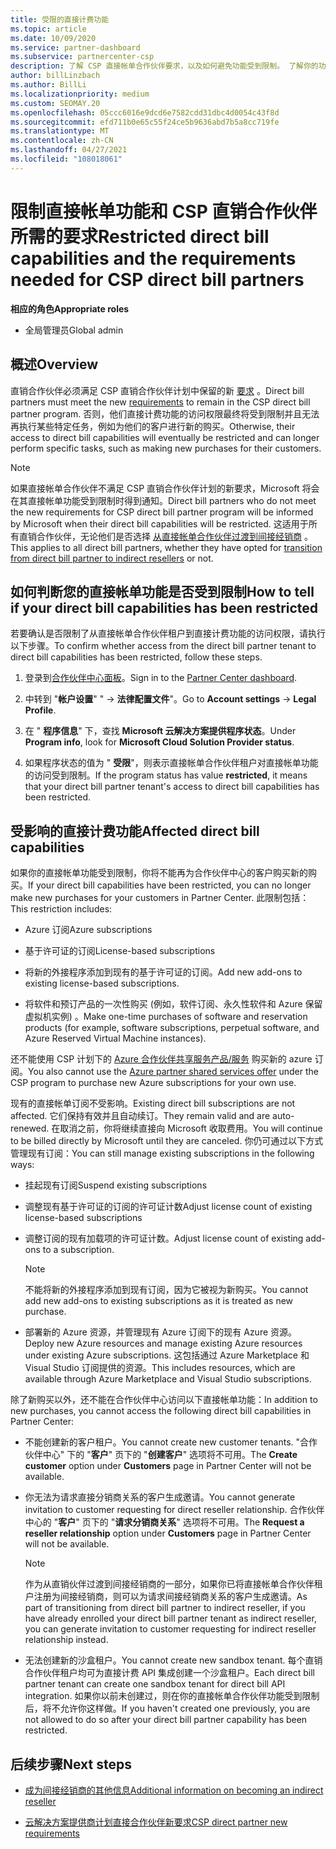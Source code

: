 ```yaml
---
title: 受限的直接计费功能
ms.topic: article
ms.date: 10/09/2020
ms.service: partner-dashboard
ms.subservice: partnercenter-csp
description: 了解 CSP 直接帐单合作伙伴要求，以及如何避免功能受到限制。 了解你的功能是否受到限制。
author: billLinzbach
ms.author: BillLi
ms.localizationpriority: medium
ms.custom: SEOMAY.20
ms.openlocfilehash: 05ccc6016e9dcd6e7582cdd31dbc4d0054c43f8d
ms.sourcegitcommit: efd711b0e65c55f24ce5b9636abd7b5a8cc719fe
ms.translationtype: MT
ms.contentlocale: zh-CN
ms.lasthandoff: 04/27/2021
ms.locfileid: "108018061"
---
```

# <a name="restricted-direct-bill-capabilities-and-the-requirements-needed-for-csp-direct-bill-partners"></a><span data-ttu-id="9599d-104">限制直接帐单功能和 CSP 直销合作伙伴所需的要求</span><span class="sxs-lookup"><span data-stu-id="9599d-104">Restricted direct bill capabilities and the requirements needed for CSP direct bill partners</span></span>

<span data-ttu-id="9599d-105">**相应的角色**</span><span class="sxs-lookup"><span data-stu-id="9599d-105">**Appropriate roles**</span></span>

- <span data-ttu-id="9599d-106">全局管理员</span><span class="sxs-lookup"><span data-stu-id="9599d-106">Global admin</span></span>

## <a name="overview"></a><span data-ttu-id="9599d-107">概述</span><span class="sxs-lookup"><span data-stu-id="9599d-107">Overview</span></span>

<span data-ttu-id="9599d-108">直销合作伙伴必须满足 CSP 直销合作伙伴计划中保留的新 [要求](direct-partner-new-requirements.md) 。</span><span class="sxs-lookup"><span data-stu-id="9599d-108">Direct bill partners must meet the new [requirements](direct-partner-new-requirements.md) to remain in the CSP direct bill partner program.</span></span> <span data-ttu-id="9599d-109">否则，他们直接计费功能的访问权限最终将受到限制并且无法再执行某些特定任务，例如为他们的客户进行新的购买。</span><span class="sxs-lookup"><span data-stu-id="9599d-109">Otherwise, their access to direct bill capabilities will eventually be restricted and can longer perform specific tasks, such as making new purchases for their customers.</span></span>

> [!Note]
> <span data-ttu-id="9599d-110">如果直接帐单合作伙伴不满足 CSP 直销合作伙伴计划的新要求，Microsoft 将会在其直接帐单功能受到限制时得到通知。</span><span class="sxs-lookup"><span data-stu-id="9599d-110">Direct bill partners who do not meet the new requirements for CSP direct bill partner program will be informed by Microsoft when their direct bill capabilities will be restricted.</span></span> <span data-ttu-id="9599d-111">这适用于所有直销合作伙伴，无论他们是否选择 [从直接帐单合作伙伴过渡到间接经销商](transition-direct-to-indirect.md) 。</span><span class="sxs-lookup"><span data-stu-id="9599d-111">This applies to all direct bill partners, whether they have opted for [transition from direct bill partner to indirect resellers](transition-direct-to-indirect.md) or not.</span></span>  

## <a name="how-to-tell-if-your-direct-bill-capabilities-has-been-restricted"></a><span data-ttu-id="9599d-112">如何判断您的直接帐单功能是否受到限制</span><span class="sxs-lookup"><span data-stu-id="9599d-112">How to tell if your direct bill capabilities has been restricted</span></span>

<span data-ttu-id="9599d-113">若要确认是否限制了从直接帐单合作伙伴租户到直接计费功能的访问权限，请执行以下步骤。</span><span class="sxs-lookup"><span data-stu-id="9599d-113">To confirm whether access from the direct bill partner tenant to direct bill capabilities has been restricted, follow these steps.</span></span>

1. <span data-ttu-id="9599d-114">登录到[合作伙伴中心面板](https://partner.microsoft.com/dashboard)。</span><span class="sxs-lookup"><span data-stu-id="9599d-114">Sign in to the [Partner Center dashboard](https://partner.microsoft.com/dashboard).</span></span>

2. <span data-ttu-id="9599d-115">中转到 "**帐户设置**" "  ->  **法律配置文件**"。</span><span class="sxs-lookup"><span data-stu-id="9599d-115">Go to **Account settings** -> **Legal Profile**.</span></span>

3. <span data-ttu-id="9599d-116">在 " **程序信息**" 下，查找 **Microsoft 云解决方案提供程序状态**。</span><span class="sxs-lookup"><span data-stu-id="9599d-116">Under **Program info**, look for **Microsoft Cloud Solution Provider status**.</span></span>

4. <span data-ttu-id="9599d-117">如果程序状态的值为 " **受限**"，则表示直接帐单合作伙伴租户对直接帐单功能的访问受到限制。</span><span class="sxs-lookup"><span data-stu-id="9599d-117">If the program status has value **restricted**, it means that your direct bill partner tenant's access to direct bill capabilities has been restricted.</span></span>

## <a name="affected-direct-bill-capabilities"></a><span data-ttu-id="9599d-118">受影响的直接计费功能</span><span class="sxs-lookup"><span data-stu-id="9599d-118">Affected direct bill capabilities</span></span>

<span data-ttu-id="9599d-119">如果你的直接帐单功能受到限制，你将不能再为合作伙伴中心的客户购买新的购买。</span><span class="sxs-lookup"><span data-stu-id="9599d-119">If your direct bill capabilities have been restricted, you can no longer make new purchases for your customers in Partner Center.</span></span> <span data-ttu-id="9599d-120">此限制包括：</span><span class="sxs-lookup"><span data-stu-id="9599d-120">This restriction includes:</span></span>

- <span data-ttu-id="9599d-121">Azure 订阅</span><span class="sxs-lookup"><span data-stu-id="9599d-121">Azure subscriptions</span></span>

- <span data-ttu-id="9599d-122">基于许可证的订阅</span><span class="sxs-lookup"><span data-stu-id="9599d-122">License-based subscriptions</span></span>

- <span data-ttu-id="9599d-123">将新的外接程序添加到现有的基于许可证的订阅。</span><span class="sxs-lookup"><span data-stu-id="9599d-123">Add new add-ons to existing license-based subscriptions.</span></span>

- <span data-ttu-id="9599d-124">将软件和预订产品的一次性购买 (例如，软件订阅、永久性软件和 Azure 保留虚拟机实例) 。</span><span class="sxs-lookup"><span data-stu-id="9599d-124">Make one-time purchases of software and reservation products (for example, software subscriptions, perpetual software, and Azure Reserved Virtual Machine instances).</span></span>

<span data-ttu-id="9599d-125">还不能使用 CSP 计划下的 [Azure 合作伙伴共享服务产品/服务](shared-services.md) 购买新的 azure 订阅。</span><span class="sxs-lookup"><span data-stu-id="9599d-125">You also cannot use the [Azure partner shared services offer](shared-services.md) under the CSP program to purchase new Azure subscriptions for your own use.</span></span>

<span data-ttu-id="9599d-126">现有的直接帐单订阅不受影响。</span><span class="sxs-lookup"><span data-stu-id="9599d-126">Existing direct bill subscriptions are not affected.</span></span> <span data-ttu-id="9599d-127">它们保持有效并且自动续订。</span><span class="sxs-lookup"><span data-stu-id="9599d-127">They remain valid and are auto-renewed.</span></span> <span data-ttu-id="9599d-128">在取消之前，你将继续直接向 Microsoft 收取费用。</span><span class="sxs-lookup"><span data-stu-id="9599d-128">You will continue to be billed directly by Microsoft until they are canceled.</span></span> <span data-ttu-id="9599d-129">你仍可通过以下方式管理现有订阅：</span><span class="sxs-lookup"><span data-stu-id="9599d-129">You can still manage existing subscriptions in the following ways:</span></span>

- <span data-ttu-id="9599d-130">挂起现有订阅</span><span class="sxs-lookup"><span data-stu-id="9599d-130">Suspend existing subscriptions</span></span>

- <span data-ttu-id="9599d-131">调整现有基于许可证的订阅的许可证计数</span><span class="sxs-lookup"><span data-stu-id="9599d-131">Adjust license count of existing license-based subscriptions</span></span>

- <span data-ttu-id="9599d-132">调整订阅的现有加载项的许可证计数。</span><span class="sxs-lookup"><span data-stu-id="9599d-132">Adjust license count of existing add-ons to a subscription.</span></span> 

    >[!Note]
    ><span data-ttu-id="9599d-133">不能将新的外接程序添加到现有订阅，因为它被视为新购买。</span><span class="sxs-lookup"><span data-stu-id="9599d-133">You cannot add new add-ons to existing subscriptions as it is treated as new purchase.</span></span>

- <span data-ttu-id="9599d-134">部署新的 Azure 资源，并管理现有 Azure 订阅下的现有 Azure 资源。</span><span class="sxs-lookup"><span data-stu-id="9599d-134">Deploy new Azure resources and manage existing Azure resources under existing Azure subscriptions.</span></span> <span data-ttu-id="9599d-135">这包括通过 Azure Marketplace 和 Visual Studio 订阅提供的资源。</span><span class="sxs-lookup"><span data-stu-id="9599d-135">This includes resources, which are available through Azure Marketplace and Visual Studio subscriptions.</span></span>

<span data-ttu-id="9599d-136">除了新购买以外，还不能在合作伙伴中心访问以下直接帐单功能：</span><span class="sxs-lookup"><span data-stu-id="9599d-136">In addition to new purchases, you cannot access the following direct bill capabilities in Partner Center:</span></span>

- <span data-ttu-id="9599d-137">不能创建新的客户租户。</span><span class="sxs-lookup"><span data-stu-id="9599d-137">You cannot create new customer tenants.</span></span> <span data-ttu-id="9599d-138">"合作伙伴中心" 下的 "**客户**" 页下的 "**创建客户**" 选项将不可用。</span><span class="sxs-lookup"><span data-stu-id="9599d-138">The **Create customer** option under **Customers** page in Partner Center will not be available.</span></span>

- <span data-ttu-id="9599d-139">你无法为请求直接分销商关系的客户生成邀请。</span><span class="sxs-lookup"><span data-stu-id="9599d-139">You cannot generate invitation to customer requesting for direct reseller relationship.</span></span> <span data-ttu-id="9599d-140">合作伙伴中心的 "**客户**" 页下的 "**请求分销商关系**" 选项将不可用。</span><span class="sxs-lookup"><span data-stu-id="9599d-140">The **Request a reseller relationship** option under **Customers** page in Partner Center will not be available.</span></span>

    >[!NOTE]
    ><span data-ttu-id="9599d-141">作为从直销伙伴过渡到间接经销商的一部分，如果你已将直接帐单合作伙伴租户注册为间接经销商，则可以为请求间接经销商关系的客户生成邀请。</span><span class="sxs-lookup"><span data-stu-id="9599d-141">As part of transitioning from direct bill partner to indirect reseller, if you have already enrolled your direct bill partner tenant as indirect reseller, you can generate invitation to customer requesting for indirect reseller relationship instead.</span></span>

- <span data-ttu-id="9599d-142">无法创建新的沙盒租户。</span><span class="sxs-lookup"><span data-stu-id="9599d-142">You cannot create new sandbox tenant.</span></span> <span data-ttu-id="9599d-143">每个直销合作伙伴租户均可为直接计费 API 集成创建一个沙盒租户。</span><span class="sxs-lookup"><span data-stu-id="9599d-143">Each direct bill partner tenant can create one sandbox tenant for direct bill API integration.</span></span> <span data-ttu-id="9599d-144">如果你以前未创建过，则在你的直接帐单合作伙伴功能受到限制后，将不允许你这样做。</span><span class="sxs-lookup"><span data-stu-id="9599d-144">If you haven't created one previously, you are not allowed to do so after your direct bill partner capability has been restricted.</span></span>  

## <a name="next-steps"></a><span data-ttu-id="9599d-145">后续步骤</span><span class="sxs-lookup"><span data-stu-id="9599d-145">Next steps</span></span>

- [<span data-ttu-id="9599d-146">成为间接经销商的其他信息</span><span class="sxs-lookup"><span data-stu-id="9599d-146">Additional information on becoming an indirect reseller</span></span>](https://assetsprod.microsoft.com/csp-directbill-to-indirect-transition.pdf)

- [<span data-ttu-id="9599d-147">云解决方案提供商计划直接合作伙伴新要求</span><span class="sxs-lookup"><span data-stu-id="9599d-147">CSP direct partner new requirements</span></span>](direct-partner-new-requirements.md)
